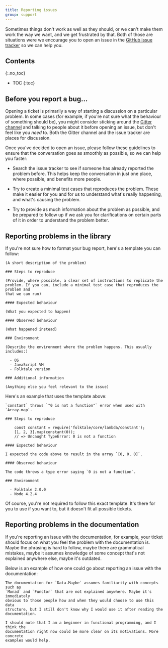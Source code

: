 ```yaml
---
title: Reporting issues
group: support
---
```


Sometimes things don't work as well as they should, or we can't make them work
the way we want, and we get frustrated by that. Both of those are situations
were we encourage you to open an issue in the [GitHub issue tracker](https://github.com/origamitower/folktale/issues) so
we can help you.


## Contents
{:.no_toc}

* TOC
{:toc}


## Before you report a bug…

Opening a ticket is primarily a way of starting a discussion on a particular
problem. In some cases (for example, if you're not sure what the behaviour of
something should be), you might consider sticking around the
[Gitter channel](https://gitter.im/folktale/discussion) and talking to people about it before opening an issue,
but don't feel like you *need* to. Both the Gitter channel and the issue tracker
are places for discussion.

Once you've decided to open an issue, please follow these guidelines to ensure
that the conversation goes as smoothly as possible, so we can help you faster:

  - Search the issue tracker to see if someone has already reported the problem
    before. This helps keep the conversation in just one place, where possible,
    and benefits more people.

  - Try to create a minimal test cases that reproduces the problem. These make
    it easier for you and for us to understand what's really happening, and
    what's causing the problem.

  - Try to provide as much information about the problem as possible, and be
    prepared to follow up if we ask you for clarifications on certain parts of
    it in order to understand the problem better.


## Reporting problems in the library

If you're not sure how to format your bug report, here's a template you can follow:

    (A short description of the problem)
    
    ### Steps to reproduce
    
    (Provide, where possible, a clear set of instructions to replicate the
    problem. If you can, include a minimal test case that reproduces the problem and
    that we can run)
    
    #### Expected behaviour
    
    (What you expected to happen)
    
    #### Observed behaviour
    
    (What happened instead)
    
    ### Environment
    
    (Describe the environment where the problem happens. This usually includes:)
    
      - OS
      - JavaScript VM
      - Folktale version
    
    ### Additional information
    
    (Anything else you feel relevant to the issue)

    
Here's an example that uses the template above:
    

    `constant` throws `"0 is not a function"` error when used with `Array.map`.
    
    ### Steps to reproduce
    
        const constant = require('folktale/core/lambda/constant');
        [1, 2, 3].map(constant(0));
        // => Uncaught TypeError: 0 is not a function
    
    #### Expected behaviour
    
    I expected the code above to result in the array `[0, 0, 0]`.
    
    #### Observed behaviour
    
    The code throws a type error saying `0 is not a function`.
    
    ### Environment
    
      - Folktale 2.0.0
      - Node 4.2.4
    
    
Of course, you're not required to follow this exact template. It's there for you
to use if you want to, but it doesn't fit all possible tickets.



## Reporting problems in the documentation

If you're reporting an issue with the documentation, for example, your ticket should focus
on what you feel the problem with the documentation is. Maybe the phrasing is
hard to follow, maybe there are grammatical mistakes, maybe it assumes knowledge
of some concept that's not explained anywhere else, maybe it's outdated.

Below is an example of how one could go about reporting an issue with the
documentation:

    The documentation for `Data.Maybe` assumes familiarity with concepts such as
    `Monad` and `Functor` that are not explained anywhere. Maybe it's immediately
    obvious to those people how and when they would choose to use this data
    structure, but I still don't know why I would use it after reading the
    documentation.
    
    I should note that I am a beginner in functional programming, and I think the
    documentation right now could be more clear on its motivations. More concrete
    examples would help.
